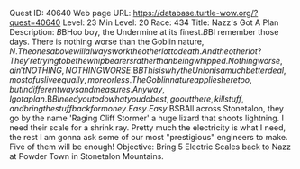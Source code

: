 Quest ID: 40640
Web page URL: https://database.turtle-wow.org/?quest=40640
Level: 23
Min Level: 20
Race: 434
Title: Nazz's Got A Plan
Description: <Nazz reads the documents you brought him.>$B$BHoo boy, the Undermine at its finest.$B$BI remember those days. There is nothing worse than the Goblin nature, $N. The ones above will always work the other lot to death. And the other lot? They're trying to be the whip bearers rather than being whipped. Nothing worse, ain't NOTHING, NOTHING WORSE.$B$BThis is why the Union is a much better deal, most of us live equally, more or less. The Goblin nature applies here too, but in different ways and measures. Anyway, I got a plan.$B$BI need you to do what you do best, go out there, kill stuff, and bring the stuff back for money. Easy. Easy.$B$BAll across Stonetalon, they go by the name 'Raging Cliff Stormer' a huge lizard that shoots lightning. I need their scale for a shrink ray. Pretty much the electricity is what I need, the rest I am gonna ask some of our most "prestigious" engineers to make. Five of them will be enough!
Objective: Bring 5 Electric Scales back to Nazz at Powder Town in Stonetalon Mountains.
